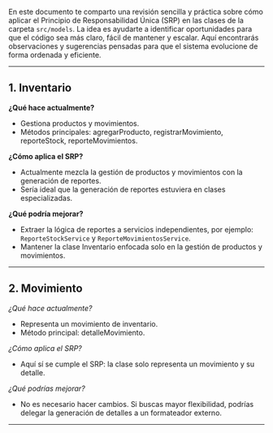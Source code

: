 En este documento te comparto una revisión sencilla y práctica sobre cómo aplicar el Principio de Responsabilidad Única (SRP) en las clases de la carpeta `src/models`. La idea es ayudarte a identificar oportunidades para que el código sea más claro, fácil de mantener y escalar. Aquí encontrarás observaciones y sugerencias pensadas para que el sistema evolucione de forma ordenada y eficiente.

---

## 1. Inventario

**¿Qué hace actualmente?**
- Gestiona productos y movimientos.
- Métodos principales: agregarProducto, registrarMovimiento, reporteStock, reporteMovimientos.

**¿Cómo aplica el SRP?**
- Actualmente mezcla la gestión de productos y movimientos con la generación de reportes.
- Sería ideal que la generación de reportes estuviera en clases especializadas.

**¿Qué podría mejorar?**
- Extraer la lógica de reportes a servicios independientes, por ejemplo: `ReporteStockService` y `ReporteMovimientosService`.
- Mantener la clase Inventario enfocada solo en la gestión de productos y movimientos.

---
## 2. Movimiento

*¿Qué hace actualmente?*
- Representa un movimiento de inventario.
- Método principal: detalleMovimiento.

*¿Cómo aplica el SRP?*
- Aquí sí se cumple el SRP: la clase solo representa un movimiento y su detalle.

*¿Qué podrías mejorar?*
- No es necesario hacer cambios. Si buscas mayor flexibilidad, podrías delegar la generación de detalles a un formateador externo.

---


